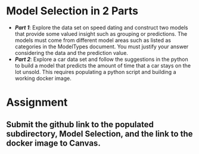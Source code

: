 # Model Selection in 2 Parts

* ***Part 1***: Explore the data set on speed dating and construct two models that provide some valued insight such as grouping or predictions. The models must come from different model areas such as listed as categories in the ModelTypes document. You must justify your answer considering the data and the prediction value.  
* ***Part 2***: Explore a car data set and follow the suggestions in the python to build a model that predicts the amount of time that a car stays on the lot unsold.  This requires populating a python script and building a working docker image.


# Assignment

## Submit the github link to the populated subdirectory, Model Selection, and the link to the docker image to Canvas.